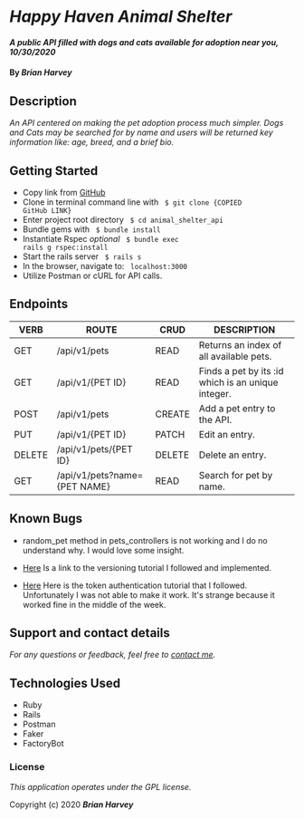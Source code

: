

# _Happy Haven Animal Shelter_

#### _A public API filled with dogs and cats available for adoption near you, 10/30/2020_

#### By _**Brian Harvey**_

## Description

_An API centered on making the pet adoption process much simpler. Dogs and Cats may be searched for by name and users will be returned key information like: age, breed, and a brief bio._

## Getting Started

* Copy link from [GitHub](https://github.com/brianharv/animal_shelter_api)
* Clone in terminal command line with <code> $ git clone {COPIED GitHub LINK} </code>
* Enter project root directory <code> $ cd animal_shelter_api </code>
* Bundle gems with <code> $ bundle install </code>
* Instantiate Rspec *_optional_* <code> $ bundle exec rails g rspec:install </code>
* Start the rails server <code> $ rails s </code>
* In the browser, navigate to: <code> localhost:3000 </code>
* Utilize Postman or cURL for API calls.

## Endpoints

| VERB   | ROUTE                        | CRUD   | DESCRIPTION                                        |
|--------|------------------------------|--------|----------------------------------------------------|
| GET    | /api/v1/pets                 | READ   | Returns an index of all available pets.            |
| GET    | /api/v1/{PET ID}             | READ   | Finds a pet by its :id which is an unique integer. |
| POST   | /api/v1/pets                 | CREATE | Add a pet entry to the API.                        |
| PUT    | /api/v1/{PET ID}             | PATCH  | Edit an entry.                                     |
| DELETE | /api/v1/pets/{PET ID}        | DELETE | Delete an entry.                                   |
| GET    | /api/v1/pets?name={PET NAME} | READ   | Search for pet by name.                            |


## Known Bugs

* random_pet method in pets_controllers is not working and I do no understand why. I would love some insight.

* [Here](https://chriskottom.com/blog/2017/04/versioning-a-rails-api/#:~:text=So%20yes%2C%20unless%20you're,your%20app%20really%20needs%20it.) Is a link to the versioning tutorial I followed and implemented.

* [Here](https://dev.to/risafj/guide-to-devisetokenauth-simple-authentication-in-rails-api-pfj) Here is the token authentication tutorial that I followed. Unfortunately I was not able to make it work. It's strange because it worked fine in the middle of the week.

## Support and contact details

_For any questions or feedback, feel free to [contact me](mailto:brian.harv3y@gmail.com)._

## Technologies Used

* Ruby 
* Rails
* Postman
* Faker
* FactoryBot


### License

*_This application operates under the GPL license._*

Copyright (c) 2020 **_Brian Harvey_**

